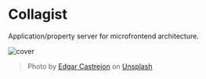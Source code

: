 # Collagist

Application/property server for microfrontend architecture.

![cover](https://user-images.githubusercontent.com/8896191/103174774-b9d9f100-489f-11eb-972b-c3940dab5e82.jpg)

> Photo by <a href="https://unsplash.com/@edgarraw?utm_source=unsplash&amp;utm_medium=referral&amp;utm_content=creditCopyText">Edgar Castrejon</a> on <a href="https://unsplash.com/s/photos/color?utm_source=unsplash&amp;utm_medium=referral&amp;utm_content=creditCopyText">Unsplash</a>
